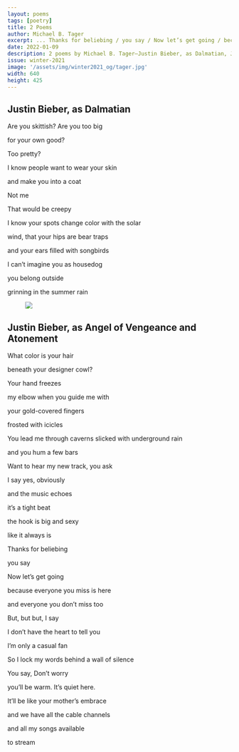 ```yaml
---
layout: poems
tags: [poetry]
title: 2 Poems
author: Michael B. Tager
excerpt: ... Thanks for beliebing / you say / Now let’s get going / because everyone you miss is here / and everyone you don’t miss too ...
date: 2022-01-09
description: 2 poems by Michael B. Tager—Justin Bieber, as Dalmatian, Justin Bieber, as Angel of Vengeance and Atonement
issue: winter-2021
image: '/assets/img/winter2021_og/tager.jpg'
width: 640
height: 425
---
```


## Justin Bieber, as Dalmatian
<div class="stanza">
<p class="poemline">Are you skittish? Are you too big</p>
<p class="poemline">for your own good?</p>
<p class="poemline">Too pretty?</p>
<p class="poemline">I know people want to wear your skin</p>
<p class="poemline">and make you into a coat</p>
</div>
<div class="stanza">
<p class="poemline">Not me</p>
<p class="poemline">That would be creepy</p>
</div>
<div class="stanza">
<p class="poemline">I know your spots change color with the solar</p>
<p class="poemline">wind, that your hips are bear traps</p>
<p class="poemline">and your ears filled with songbirds</p>
</div>
<div class="stanza">
<p class="poemline">I can’t imagine you as housedog</p>
<p class="poemline">you belong outside</p>
<p class="poemline">grinning in the summer rain</p>
</div>

<figure class="my-5 py-3">
  <img src="{{ '/assets/img/seperator.png' | prepend: site.baseurl }}" class="d-block" style="max-height:15px;" />
</figure>

## Justin Bieber, as Angel of Vengeance and Atonement
<div class="stanza">
<p class="poemline">What color is your hair</p>
<p class="poemline">beneath your designer cowl?</p>
</div>
<div class="stanza">
<p class="poemline">Your hand freezes</p>
<p class="poemline">my elbow when you guide me with</p>
<p class="poemline">your gold-covered fingers</p>
<p class="poemline">frosted with icicles</p>
</div>
<div class="stanza">
<p class="poemline">You lead me through caverns slicked with underground rain</p>
<p class="poemline">and you hum a few bars</p>
<p class="poemline">Want to hear my new track, you ask</p>
<p class="poemline">I say yes, obviously</p>
<p class="poemline">and the music echoes</p>
<p class="poemline">it’s a tight beat</p>
<p class="poemline">the hook is big and sexy</p>
<p class="poemline">like it always is</p>
</div>
<div class="stanza">
<p class="poemline">Thanks for beliebing</p>
<p class="poemline">you say</p>
<p class="poemline">Now let’s get going</p>
<p class="poemline">because everyone you miss is here</p>
<p class="poemline">and everyone you don’t miss too</p>
</div>
<div class="stanza">
<p class="poemline">But, but but, I say</p>
<p class="poemline">I don’t have the heart to tell you</p>
<p class="poemline">I’m only a casual fan</p>
<p class="poemline">So I lock my words behind a wall of silence</p>
</div>
<div class="stanza">
<p class="poemline">You say, Don’t worry</p>
<p class="poemline">you’ll be warm. It’s quiet here.</p>
<p class="poemline">It’ll be like your mother’s embrace</p>
<p class="poemline">and we have all the cable channels</p>
<p class="poemline">and all my songs available</p>
<p class="poemline">to stream</p>
</div>



